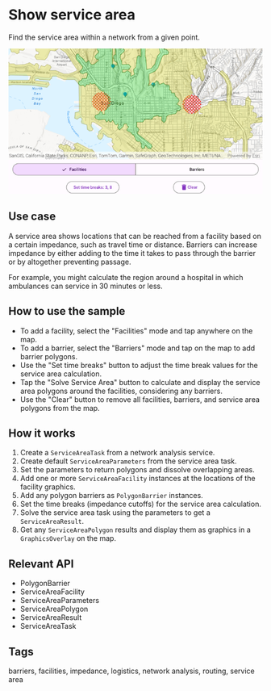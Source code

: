 # Show service area

Find the service area within a network from a given point.

![Image of show service area](show-service-area.png)

## Use case

A service area shows locations that can be reached from a facility based on a certain impedance, such as travel time or distance. Barriers can increase impedance by either adding to the time it takes to pass through the barrier or by altogether preventing passage.

For example, you might calculate the region around a hospital in which ambulances can service in 30 minutes or less.

## How to use the sample

* To add a facility, select the "Facilities" mode and tap anywhere on the map.
* To add a barrier, select the "Barriers" mode and tap on the map to add barrier polygons.
* Use the "Set time breaks" button to adjust the time break values for the service area calculation.
* Tap the "Solve Service Area" button to calculate and display the service area polygons around the facilities, considering any barriers.
* Use the "Clear" button to remove all facilities, barriers, and service area polygons from the map.

## How it works

1. Create a `ServiceAreaTask` from a network analysis service.
2. Create default `ServiceAreaParameters` from the service area task.
3. Set the parameters to return polygons and dissolve overlapping areas.
4. Add one or more `ServiceAreaFacility` instances at the locations of the facility graphics.
5. Add any polygon barriers as `PolygonBarrier` instances.
6. Set the time breaks (impedance cutoffs) for the service area calculation.
7. Solve the service area task using the parameters to get a `ServiceAreaResult`.
8. Get any `ServiceAreaPolygon` results and display them as graphics in a `GraphicsOverlay` on the map.

## Relevant API

* PolygonBarrier
* ServiceAreaFacility
* ServiceAreaParameters
* ServiceAreaPolygon
* ServiceAreaResult
* ServiceAreaTask

## Tags

barriers, facilities, impedance, logistics, network analysis, routing, service area
